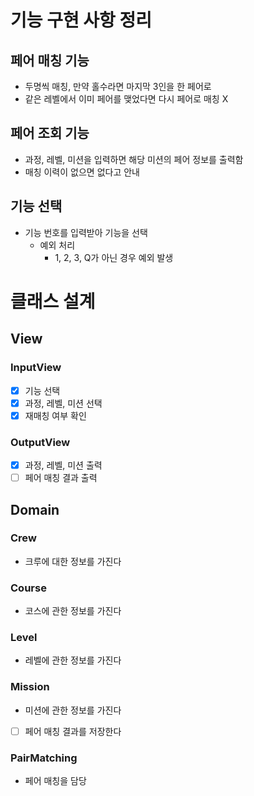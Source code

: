 # 기능 구현 사항 정리

## 페어 매칭 기능

- 두명씩 매칭, 만약 홀수라면 마지막 3인을 한 페어로
- 같은 레벨에서 이미 페어를 맺었다면 다시 페어로 매칭 X

## 페어 조회 기능

- 과정, 레벨, 미션을 입력하면 해당 미션의 페어 정보를 출력함
- 매칭 이력이 없으면 없다고 안내

## 기능 선택

- 기능 번호를 입력받아 기능을 선택
  - 예외 처리
    - 1, 2, 3, Q가 아닌 경우 예외 발생

# 클래스 설계

## View

### InputView

- [x] 기능 선택
- [x] 과정, 레벨, 미션 선택
- [x] 재매칭 여부 확인

### OutputView

- [x] 과정, 레벨, 미션 출력
- [ ] 페어 매칭 결과 출력

## Domain

### Crew

- 크루에 대한 정보를 가진다

### Course

- 코스에 관한 정보를 가진다

### Level

- 레벨에 관한 정보를 가진다

### Mission

- 미션에 관한 정보를 가진다
- [ ] 페어 매칭 결과를 저장한다

### PairMatching

- 페어 매칭을 담당

